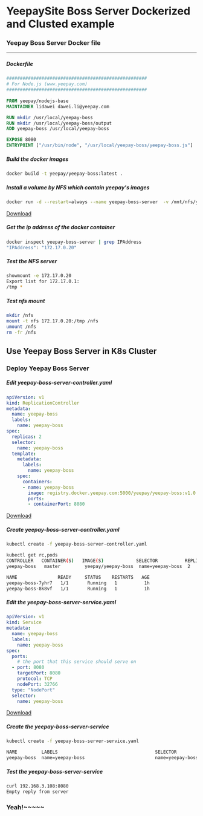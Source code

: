 YeepaySite Boss Server Dockerized and Clusted example
================

### Yeepay Boss Server Docker file
----
##### Dockerfile
```dockerfile
#################################################### 
# For Node.js (www.yeepay.com) 
####################################################
 
FROM yeepay/nodejs-base
MAINTAINER lidawei dawei.li@yeepay.com

RUN mkdir /usr/local/yeepay-boss
RUN mkdir /usr/local/yeepay-boss/output
ADD yeepay-boss /usr/local/yeepay-boss

EXPOSE 8080
ENTRYPOINT ["/usr/bin/node", "/usr/local/yeepay-boss/yeepay-boss.js"]
```

##### Build the docker images
```bash
docker build -t yeepay/yeepay-boss:latest .
```

##### Install a volume by NFS which contain yeepay's images 
```bash
docker run -d --restart=always --name yeepay-boss-server  -v /mnt/nfs/yeepay-boss/logs:/tmp --privileged=true yeepay/docker-nfs-server /tmp
```
[Download]("nfs-yeepay-boss.bash")

##### Get the ip address of the docker container
```bash
docker inspect yeepay-boss-server | grep IPAddress
"IPAddress": "172.17.0.20"
```
##### Test the NFS server
```bash
showmount -e 172.17.0.20
Export list for 172.17.0.1:
/tmp *
```

##### Test nfs mount
```bash 
mkdir /nfs
mount -t nfs 172.17.0.20:/tmp /nfs
umount /nfs
rm -fr /nfs
```

Use Yeepay Boss Server in K8s Cluster
-------------------------

### Deploy Yeepay Boss Server

##### Edit yeepay-boss-server-controller.yaml
```yaml
apiVersion: v1
kind: ReplicationController
metadata:
  name: yeepay-boss
  labels:
    name: yeepay-boss
spec:
  replicas: 2
  selector:
    name: yeepay-boss
  template:
    metadata:
      labels:
        name: yeepay-boss
    spec:
      containers:
      - name: yeepay-boss
        image: registry.docker.yeepay.com:5000/yeepay/yeepay-boss:v1.0.0
        ports:
        - containerPort: 8080
```
[Download]("yeepay-boss-server-controller.yaml")

#####  Create yeepay-boss-server-controller.yaml
```bash
kubectl create -f yeepay-boss-server-controller.yaml

kubectl get rc,pods
CONTROLLER   CONTAINER(S)   IMAGE(S)            SELECTOR          REPLICAS
yeepay-boss   master         yeepay/yeepay-boss  name=yeepay-boss  2

NAME               READY     STATUS    RESTARTS   AGE
yeepay-boss-7yhr7   1/1       Running   1          1h
yeepay-boss-8k8vf   1/1       Running   1          1h
```

##### Edit the yeepay-boss-server-service.yaml
```yaml
apiVersion: v1
kind: Service
metadata:
  name: yeepay-boss
  labels:
    name: yeepay-boss
spec:
  ports:
    # the port that this service should serve on
  - port: 8080
    targetPort: 8080
    protocol: TCP
    nodePort: 32766
  type: "NodePort"
  selector:
    name: yeepay-boss
```
[Download]("yeepay-boss-server-service.yaml")

##### Create the yeepay-boss-server-service
```bash
kubectl create -f yeepay-boss-server-service.yaml

NAME         LABELS                                    SELECTOR          IP(S)           PORT(S)
yeepay-boss  name=yeepay-boss                          name=yeepay-boss  192.168.3.108   8080/TCP
```

##### Test the yeepay-boss-server-service
```bash
curl 192.168.3.108:8080
Empty reply from server
```

### Yeah!~~~~~
